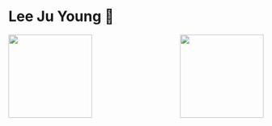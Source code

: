 # Lee Ju Young 🧑

<a align='left' href="https://solved.ac/profile/lklll321" rel="error">
 <img src="http://mazassumnida.wtf/api/v2/generate_badge?boj=lklll321" height="165">
</a>

<img align='right' src="https://github-readme-stats.vercel.app/api?username=jy-lee0626&show_icons=true&theme=gruvbox" height="165">


